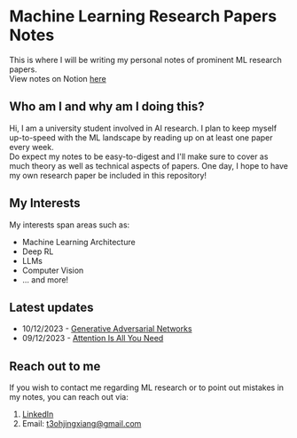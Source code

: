 # Machine Learning Research Papers Notes

This is where I will be writing my personal notes of prominent ML research papers. \
View notes on Notion [here](https://boiling-aftermath-44e.notion.site/Machine-Learning-Research-5d73301ae1394acf8f3828d44d4b0fe2?pvs=4)

## Who am I and why am I doing this?

Hi, I am a university student involved in AI research. I plan to keep myself up-to-speed with the ML landscape by reading up on at least one paper every week. \
Do expect my notes to be easy-to-digest and I'll make sure to cover as much theory as well as technical aspects of papers.
One day, I hope to have my own research paper be included in this repository!

## My Interests

My interests span areas such as:
* Machine Learning Architecture
* Deep RL
* LLMs
* Computer Vision
* ... and more!

## Latest updates

- 10/12/2023 - [Generative Adversarial Networks](https://github.com/JaydenTeoh/ML-research/tree/main/Generative%20Models/Generative%20Adversarial%20Networks)
- 09/12/2023 - [Attention Is All You Need](https://github.com/JaydenTeoh/ML-research/blob/main/Natural%20Language%20Processing/Attention%20Is%20All%20You%20Need)

## Reach out to me

If you wish to contact me regarding ML research or to point out mistakes in my notes, you can reach out via:
1. [LinkedIn](https://www.linkedin.com/in/jayden-teoh/)
2. Email: t3ohjingxiang@gmail.com
